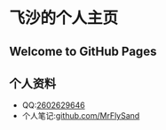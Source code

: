 # 飞沙的个人主页
## Welcome to GitHub Pages
## 个人资料
* QQ:[2602629646](mqqwpa://im/chat?chat_type=wpa&uin=2602629646)
* 个人笔记:[github.com/MrFlySand](github.com/MrFlySand)
